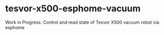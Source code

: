 # tesvor-x500-esphome-vacuum
Work in Progress.  Control and read state of Tesvor X500 vacuum robot via esphome

